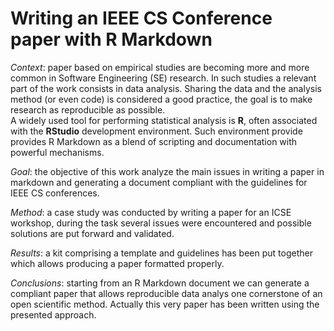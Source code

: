 Writing an IEEE CS Conference paper with R Markdown
===================================================

_Context_: paper based on empirical studies are becoming more and more common in
  Software Engineering (SE) research. In such studies a relevant part of the work
  consists in data analysis. Sharing the data and the analysis method (or even code)
  is considered a good practice, the goal is to make research as reproducible
  as possible.  
  A widely used tool for performing statistical analysis is **R**, often associated with the **RStudio**
  development environment. Such environment provide provides R Markdown as a blend of scripting and
  documentation with powerful mechanisms.

  _Goal_: the objective of this work analyze the main issues in writing a paper in markdown and
  generating a document compliant with the guidelines for IEEE CS conferences.

  _Method_: a case study was conducted by writing a paper for an ICSE workshop, during the task
  several issues were encountered and possible solutions are put forward and validated.

  _Results_: a kit comprising a template and guidelines has been put together which allows producing
  a paper formatted properly. 

  _Conclusions_: starting from an R Markdown document we can generate a compliant paper that
  allows reproducible data analys one cornerstone of an open scientific method. Actually this very paper
  has been written using the presented approach.

